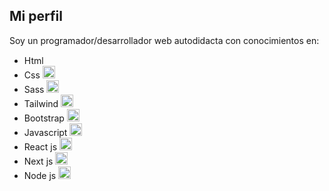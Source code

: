 ## Mi perfil

Soy un programador/desarrollador web autodidacta con conocimientos en:

- Html <img src="https://upload.wikimedia.org/wikipedia/commons/thumb/6/61/HTML5_logo_and_wordmark.svg/768px-HTML5_logo_and_wordmark.svg.png" width='15px' height="15px">
- Css <img src="https://blastcoding.com/wp-content/uploads/2018/10/CSS3.png" width='20px' height="20px">
- Sass <img src="https://aux.iconspalace.com/uploads/16462271581931937339.png" width='20px' height="20px">
- Tailwind <img src="https://aux.iconspalace.com/uploads/16462271581931937339.png" width='20px' height="20px">
- Bootstrap <img src="https://aux.iconspalace.com/uploads/16462271581931937339.png" width='20px' height="20px">
- Javascript <img src="https://aux.iconspalace.com/uploads/16462271581931937339.png" width='20px' height="20px">
- React js <img src="https://aux.iconspalace.com/uploads/16462271581931937339.png" width='20px' height="20px">
- Next js <img src="https://aux.iconspalace.com/uploads/16462271581931937339.png" width='20px' height="20px">
- Node js <img src="https://aux.iconspalace.com/uploads/16462271581931937339.png" width='20px' height="20px">
